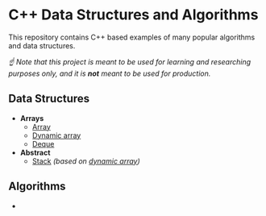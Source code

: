 # C++ Data Structures and Algorithms

This repository contains C++ based examples of many popular algorithms and data structures.

_☝ Note that this project is meant to be used for learning and researching purposes only, and it is **not** meant to be used for production._

## Data Structures

- **Arrays**
  - [Array](data_structures/array)
  - [Dynamic array](data_structures/dynamic_array)
  - [Deque](data_structures/deque)
- **Abstract**
  - [Stack](data_structures/stack) _(based on [dynamic array](data_structures/dynamic_array))_

## Algorithms

-
